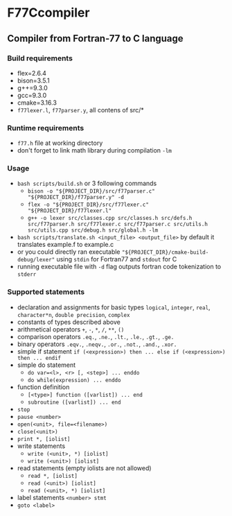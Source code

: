 # F77Ccompiler
## Compiler from Fortran-77 to C language
### Build requirements
- flex=2.6.4
- bison=3.5.1
- g++=9.3.0
- gcc=9.3.0
- cmake=3.16.3
- `f77lexer.l`, `f77parser.y`, all contens of src/*
### Runtime requirements
- `f77.h` file at working directory
- don't forget to link math library during compilation `-lm`
### Usage
- `bash scripts/build.sh` or 3 following commands
  - `bison -o "${PROJECT_DIR}/src/f77parser.c" "${PROJECT_DIR}/f77parser.y" -d `
  - `flex -o "${PROJECT_DIR}/src/f77lexer.c" "${PROJECT_DIR}/f77lexer.l"`
  - `g++ -o lexer src/classes.cpp src/classes.h src/defs.h src/f77parser.h src/f77lexer.c src/f77parser.c src/utils.h src/utils.cpp src/debug.h src/global.h -lm`
- `bash scripts/translate.sh <input_file> <output_file>` by default it translates example.f to example.c
- or you could directly ran executable `"${PROJECT_DIR}/cmake-build-debug/lexer"` using `stdin` for Fortran77 and `stdout` for C
- running executable file with `-d` flag outputs fortran code tokenization to `stderr`
### Supported statements
- declaration and assignments for basic types `logical`, `integer`, `real`, `character*n`, `double precision`, `complex`
- constants of types described above
- arithmetical operators  `+`, `-`, `*`, `/`, `**`, `()`
- comparison operators `.eq.`, `.ne.`, `.lt.`, `.le.`, `.gt.`, `.ge.`
- binary operators `.eqv.`, `.neqv.`, `.or.`, `.not.`, `.and.`, `.xor.`
- simple if statement `if (<expression>) then ... else if (<expression>) then ... endif`
- simple do statement
  - `do var=<l>, <r> [, <step>] ... enddo` 
  - `do while(expression) ... enddo`
- function definition 
  - `[<type>] function ([varlist]) ... end`
  - `subroutine ([varlist]) ... end`
- `stop`
- `pause <number>`
- `open(<unit>, file=<filename>)`
- `close(<unit>)`
- `print *, [iolist]`
- write statements
  - `write (<unit>, *) [iolist]`
  - `write (<unit>) [iolist]`
- read statements (empty iolists are not allowed)
  - `read *, [iolist]`
  - `read (<unit>) [iolist]`
  - `read (<unit>, *) [iolist]`
- label statements `<number> stmt`
- `goto <label>`
